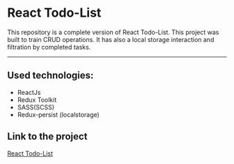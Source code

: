 # React Todo-List 

This repository is a complete version of React Todo-List. This project was built to train CRUD operations. It has also a  local storage interaction and filtration by completed tasks.

---

## Used technologies:

* ReactJs
* Redux Toolkit
* SASS(SCSS)
* Redux-persist (localstorage)

## Link to the project

[React Todo-List ](https://lonerr7.github.io/React-todo-list/ "React Todo-List")